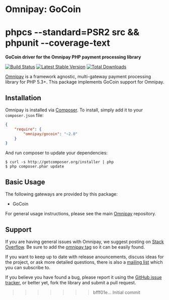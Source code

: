 # Omnipay: GoCoin

# phpcs --standard=PSR2 src && phpunit --coverage-text

**GoCoin driver for the Omnipay PHP payment processing library**

[![Build Status](https://travis-ci.org/omnipay/gocoin.png?branch=master)](https://travis-ci.org/omnipay/gocoin)
[![Latest Stable Version](https://poser.pugx.org/omnipay/gocoin/version.png)](https://packagist.org/packages/omnipay/gocoin)
[![Total Downloads](https://poser.pugx.org/omnipay/gocoin/d/total.png)](https://packagist.org/packages/omnipay/gocoin)

[Omnipay](https://github.com/omnipay/omnipay) is a framework agnostic, multi-gateway payment
processing library for PHP 5.3+. This package implements GoCoin support for Omnipay.

## Installation

Omnipay is installed via [Composer](http://getcomposer.org/). To install, simply add it
to your `composer.json` file:

```json
{
    "require": {
        "omnipay/gocoin": "~2.0"
    }
}
```

And run composer to update your dependencies:

    $ curl -s http://getcomposer.org/installer | php
    $ php composer.phar update

## Basic Usage

The following gateways are provided by this package:

* GoCoin

For general usage instructions, please see the main [Omnipay](https://github.com/omnipay/omnipay)
repository.

## Support

If you are having general issues with Omnipay, we suggest posting on
[Stack Overflow](http://stackoverflow.com/). Be sure to add the
[omnipay tag](http://stackoverflow.com/questions/tagged/omnipay) so it can be easily found.

If you want to keep up to date with release anouncements, discuss ideas for the project,
or ask more detailed questions, there is also a [mailing list](https://groups.google.com/forum/#!forum/omnipay) which you can subscribe to.

If you believe you have found a bug, please report it using the [GitHub issue tracker](https://github.com/omnipay/gocoin/issues),
or better yet, fork the library and submit a pull request.
>>>>>>> bfff01e... Initial commit
